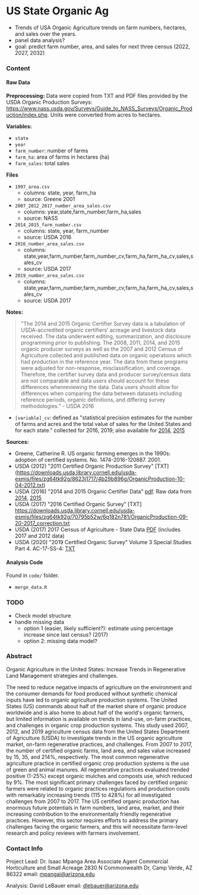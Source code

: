 # US State Organic Ag

- Trends of USA Organic Agriculture trends on farm numbers, hectares, and sales over the years.
- panel data analysis?
- goal: predict farm number, area, and sales for next three census (2022, 2027, 2032)

### Content

#### Raw Data

**Preprocessing:** Data were copied from TXT and PDF files provided by the USDA Organic 
Production Surveys: https://www.nass.usda.gov/Surveys/Guide_to_NASS_Surveys/Organic_Production/index.php. Units were converted from acres to hectares.



**Variables:**
* `state`
* `year`
* `farm_number`: number of farms
* `farm_ha`: area of farms in hectares (ha)
* `farm_sales`: total sales

**Files**
- `1997_area.csv`
  - columns: state, year, farm_ha
  - source: Greene 2001
- `2007_2012_2017_number_area_sales.csv`
  - columns: year,state,farm_number,farm_ha,sales
  - source: NASS
- `2014_2015_farm_number.csv`  
  - columns: state, year, farm_number
  - source: USDA 2016
- `2016_number_area_sales.csv`  
  - columns: state,year,farm_number,farm_number_cv,farm_ha,farm_ha_cv,sales,sales_cv
  - source: USDA 2017
- `2019_number_area_sales.csv`  
  - columns: state,year,farm_number,farm_number_cv,farm_ha,farm_ha_cv,sales,sales_cv
  - source: USDA 2017

**Notes:**
> "The 2014 and 2015 Organic Certifier Survey data is a tabulation of USDA-accredited organic certifiers’ acreage and livestock data received. 
The data underwent editing, summarization, and disclosure programming prior to publishing. The 2008, 2011, 2014, and 2015 organic producer surveys as well as the 2007 and 2012 Census of Agriculture collected and published data on organic operations which had production in the reference year. 
The data from these programs were adjusted for non-response, misclassification, and coverage. Therefore, the certifier survey data and producer survey/census data are not comparable and data users should account for these differences whenreviewing the data. 
Data users should allow for differences when comparing the data between datasets including reference periods, organic definitions, and differing survey methodologies." - USDA 2016

* `[variable]_cv`: defined as "statistical precision estimates for the number of farms and acres and the total value of sales for the United States and for each state." collected for 2016, 2019; also available for [2014](https://www.nass.usda.gov/Publications/AgCensus/2012/Online_Resources/Organics/ORGANICS.txt), [2015](https://downloads.usda.library.cornell.edu/usda-esmis/files/zg64tk92g/pr76f6075/hx11xj08s/OrganicProduction-09-15-2016.txt)

**Sources:**

* Greene, Catherine R. US organic farming emerges in the 1990s: adoption of certified systems. No. 1474-2016-120887. 2001.
* USDA (2012) "2011 Certified Organic Production Survey" [TXT] (https://downloads.usda.library.cornell.edu/usda-esmis/files/zg64tk92g/8623j1717/4b29b896g/OrganicProduction-10-04-2012.txt)
* USDA (2016) "2014 and 2015 Organic Certifier Data" [pdf](https://www.nass.usda.gov/Surveys/Guide_to_NASS_Surveys/Organic_Production/Organic_Certifiers/2016/USDA_Accredited_Certifying_Agent_Certified_Organic_Data_2014_2015.pdf). Raw data from [2014](https://www.nass.usda.gov/Publications/AgCensus/2012/Online_Resources/Organics/ORGANICS.txt), [2015](https://downloads.usda.library.cornell.edu/usda-esmis/files/zg64tk92g/pr76f6075/hx11xj08s/OrganicProduction-09-15-2016.txt)
* USDA (2017) "2016 Certified Organic Survey" [TXT] https://downloads.usda.library.cornell.edu/usda-esmis/files/zg64tk92g/70795b52w/6q182n781/OrganicProduction-09-20-2017_correction.txt
* USDA (2017) 2017 Census of Agriculture - State Data [PDF](https://www.nass.usda.gov/Publications/AgCensus/2017/Full_Report/Volume_1,_Chapter_2_US_State_Level/st99_2_0042_0042.pdf) (includes 2017 and 2012 data)
* USDA (2020) "2019 Certified Organic Survey" Volume 3 Special Studies Part 4. AC-17-SS-4: [TXT](https://www.nass.usda.gov/Publications/AgCensus/2017/Online_Resources/Organics/ORGANICS.txt)


#### Analysis Code

Found in `code/` folder.

* `merge_data.R`

### TODO

- Check model structure
- handle missing data 
  - option 1 (easier, likely sufficient?): estimate using percentage increase since last census? (2017)
  - option 2: missing data model?

### Abstract

Organic Agriculture in the United States: Increase Trends in Regenerative Land
Management strategies and challenges.

The need to reduce negative impacts of agriculture on the environment and the consumer
demands for food produced without synthetic chemical inputs have led to organic agriculture
production systems. The United States (US) commands about half of the market share of
organic produce worldwide and is also home to about half of the world's organic farmers, but
limited information is available on trends in land-use, on-farm practices, and challenges in
organic crop production systems. This study used 2007, 2012, and 2019 agriculture census data
from the United States Department of Agriculture (USDA) to investigate trends in the US
organic agriculture market, on-farm regenerative practices, and challenges. From 2007 to 2017, the
number of certified organic farms, land area, and sales value increased by 15, 35, and 214%,
respectively. The most common regenerative agriculture practice in certified organic crop
production systems is the use of green and animal manures. All regenerative practices
evaluated trended positive (1-25%) except organic mulches and composts use, which reduced
by 9%. The most significant primary challenges faced by certified organic farmers were related
to organic practices regulations and production costs with remarkably increasing trends (115
to 428%) for all investigated challenges from 2007 to 2017. The US certified organic production
has enormous future potentials in farm numbers, land area, market, and their increasing
contribution to the environmentally friendly regenerative practices. However, this sector
requires efforts to address the primary challenges facing the organic farmers, and this will
necessitate farm-level research and policy reviews with farmers involvement.

### Contact Info

Project Lead: Dr. Isaac Mpanga
Area Associate Agent
Commercial Horticulture and Small Acreage
2830 N Commonwealth Dr, Camp Verde, AZ 86322
email: mpangai@arizona.edu


Analysis: 
David LeBauer 
email: dlebauer@arizona.edu
